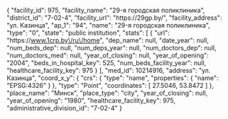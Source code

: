 {
    "facility_id": 975,
    "facility_name": "29-я городская поликлиника",
    "district_id": "7-02-4",
    "facility_url": "https:\/\/29gp.by\/",
    "facility_address": "ул. Казинца",
    "ap_1": "94",
    "name": "29-я городская поликлиника",
    "type": "0",
    "state": "public institution",
    "stats": [
        {
            "url": "https:\/\/www.1crp.by\/ru\/home",
            "dep_name": null,
            "date_year": null,
            "num_beds_dep": null,
            "num_deps_year": null,
            "num_doctors_dep": null,
            "num_doctors_med": null,
            "year_of_closing": null,
            "year_of_opening": "2004",
            "beds_in_hospital_key": 525,
            "num_beds_facility_year": null,
            "healthcare_facility_key": 975
        }
    ],
    "med_id": 10214916,
    "address": "ул. Казинца",
    "coord_x_y": {
        "crs": {
            "type": "name",
            "properties": {
                "name": "EPSG:4326"
            }
        },
        "type": "Point",
        "coordinates": [
            27.5046,
            53.8472
        ]
    },
    "place_name": "Минск",
    "place_type": "city",
    "year_of_closing": null,
    "year_of_opening": "1980",
    "healthcare_facility_key": 975,
    "administrative_division_id": "7-02-4"
}